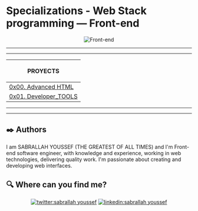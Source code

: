 # Specializations - Web Stack programming ― Front-end

<p align="center">
    <img src="https://www.cursosgis.com/wp-content/uploads/2017/06/lenguajes_1.png" alt="Front-end"></p>

***
***

| <p align="center">PROYECTS</p>  |
|---|
| [0x00. Advanced HTML](https://github.com/sabrallah/alx-frontend/tree/master/0x00-html_advanced) | |
| [0x01. Developer_TOOLS](https://github.com/sabrallah/alx-frontend/tree/master/0x01-developer_tools) | |

***
***

## :black_nib: Authors 


I am SABRALLAH YOUSSEF (THE GREATEST OF ALL TIMES) and I'm Front-end software engineer, with knowledge and experience, working in web technologies, delivering quality work. I'm passionate about creating and developing web interfaces.


## :mag: Where can you find me?

<p align="center">
<a href="https://twitter.com/sabrallah_y" target="_blank">
    <img src="https://img.icons8.com/bubbles/100/000000/twitter.png"/ alt="twitter:sabrallah youssef"></a>
<a href="https://www.linkedin.com/in/youssef-sabrallah-46929b123/" target="_blank">
    <img src="https://img.icons8.com/bubbles/100/000000/linkedin.png"/ alt="linkedin:sabrallah youssef"></a>

</p>
